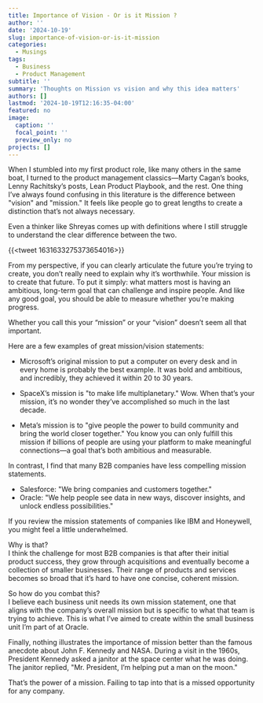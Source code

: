```yaml
---
title: Importance of Vision - Or is it Mission ?
author: ''
date: '2024-10-19'
slug: importance-of-vision-or-is-it-mission
categories:
  - Musings
tags:
  - Business
  - Product Management
subtitle: ''
summary: 'Thoughts on Mission vs vision and why this idea matters'
authors: []
lastmod: '2024-10-19T12:16:35-04:00'
featured: no
image:
  caption: ''
  focal_point: ''
  preview_only: no
projects: []
---
```


When I stumbled into my first product role, like many others in the same boat, I turned to the product management classics—Marty Cagan’s books, Lenny Rachitsky’s posts, Lean Product Playbook, and the rest. One thing I’ve always found confusing in this literature is the difference between "vision" and "mission." It feels like people go to great lengths to create a distinction that’s not always necessary.

Even a thinker like Shreyas comes up with definitions where I still struggle to understand the clear difference between the two.

{{<tweet 1631633275373654016>}}

From my perspective, if you can clearly articulate the future you’re trying to create, you don’t really need to explain why it’s worthwhile. Your mission is to create that future. To put it simply: what matters most is having an ambitious, long-term goal that can challenge and inspire people. And like any good goal, you should be able to measure whether you’re making progress.

Whether you call this your “mission” or your “vision” doesn’t seem all that important.

Here are a few examples of great mission/vision statements:

* Microsoft’s original mission to put a computer on every desk and in every home is probably the best example. It was bold and ambitious, and incredibly, they achieved it within 20 to 30 years.

* SpaceX’s mission is "to make life multiplanetary." Wow. When that’s your mission, it’s no wonder they’ve accomplished so much in the last decade.

* Meta’s mission is to "give people the power to build community and bring the world closer together." You know you can only fulfill this mission if billions of people are using your platform to make meaningful connections—a goal that’s both ambitious and measurable.

In contrast, I find that many B2B companies have less compelling mission statements.

* Salesforce: "We bring companies and customers together."
* Oracle: "We help people see data in new ways, discover insights, and unlock endless possibilities."

If you review the mission statements of companies like IBM and Honeywell, you might feel a little underwhelmed.

Why is that? <br>
I think the challenge for most B2B companies is that after their initial product success, they grow through acquisitions and eventually become a collection of smaller businesses. Their range of products and services becomes so broad that it’s hard to have one concise, coherent mission.

So how do you combat this? <br>
I believe each business unit needs its own mission statement, one that aligns with the company’s overall mission but is specific to what that team is trying to achieve. This is what I’ve aimed to create within the small business unit I’m part of at Oracle.

Finally, nothing illustrates the importance of mission better than the famous anecdote about John F. Kennedy and NASA. During a visit in the 1960s, President Kennedy asked a janitor at the space center what he was doing. The janitor replied, "Mr. President, I’m helping put a man on the moon."

That’s the power of a mission. Failing to tap into that is a missed opportunity for any company.
